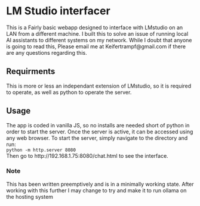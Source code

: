 # LM Studio interfacer

<p>This is a Fairly basic webapp designed to interface with LMstudio on an LAN from a different machine. I built this to solve an issue of running local AI assistants to different systems on my network. While I doubt that anyone is going to read this, Please email me at Keifertrampf@gmail.com if there are any questions regarding this.</p>

## Requirments

<p>This is more or less an independant extension of LMstudio, so it is required to operate, as well as python to operate the server.</p>

## Usage

<p>The app is coded in vanilla JS, so no installs are needed short of python in order to start the server. Once the server is active, it can be accessed using any web browser. To start the server, simply navigate to the directory and run:<br><code>python -m http.server 8080</code><br> Then go to http://192.168.1.75:8080/chat.html to see the interface.

### Note

<p> This has been written preemptively and is in a minimally working state. After working with this further I may change to try and make it to run ollama on the hosting system </p>
